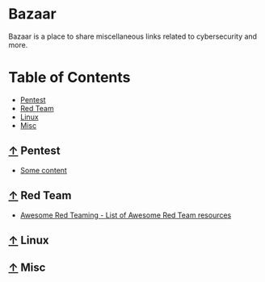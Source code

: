 # Bazaar

Bazaar is a place to share miscellaneous links related to cybersecurity and more.
  
Table of Contents
=================

* [Pentest](#-pentest)
* [Red Team](#-red-team)
* [Linux](#-linux)
* [Misc](#-misc)

## [↑](#table-of-contents) Pentest

* [Some content](https://google.com/)

## [↑](#table-of-contents) Red Team

* [Awesome Red Teaming - List of Awesome Red Team resources](https://github.com/yeyintminthuhtut/Awesome-Red-Teaming)

## [↑](#table-of-contents) Linux

## [↑](#table-of-contents) Misc
